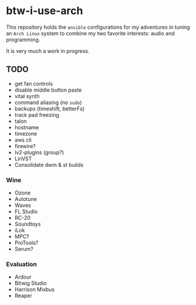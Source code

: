 # btw-i-use-arch

This repository holds the `ansible` configurations for my adventures in tuning an `Arch Linux` system to combine my two favorite interests: audio and programming.

It is very much a work in progress.

## TODO
- get fan controls
- disable middle button paste
- vital synth
- command aliasing (no `sudo`)
- backups (timeshift, betterFs)
- track pad freezing
- talon
- hostname
- timezone
- aws cli
- firewire?
- lv2-plugins (group?)
- LinVST
- Consolidate dwm & st builds

### Wine
- Ozone
- Autotune
- Waves
- FL Studio
- RC-20
- Soundtoys
- iLok
- MPC?
- ProTools?
- Serum?

### Evaluation
- Ardour
- Bitwig Studio
- Harrison Mixbus
- Reaper
